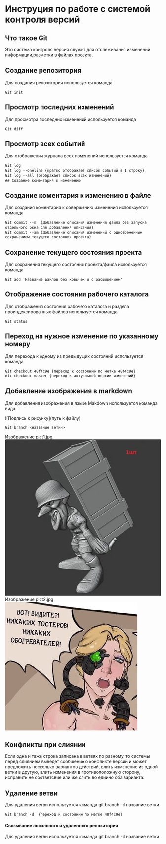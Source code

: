 # **Инструция по работе с системой контроля версий**

## Что такое Git ##

Это система контроля версия служит для отслеживания изменений информации,разметки в файлах проекта.

## Создание репозитория

Для создания репозитория используется команда 
    
    Git init
## Просмотр последних изменений

Для просмотра последних изменений используется команда 

    Git diff
## Просмотр всех событий

Для отображения журнала всех изменений используется команда 

    Git log 
    Git log --oneline {кратко отображает список событий в 1 строку}
    Git log --all {отображает список всех изменений}
    ## Создание коментария к изменению

## Создание коментария к изменению в файле

Для создания коментария к совершению изменения используется команда 

    Git commit --m  {Добавление описания изменения файла без запуска отдельного окна для добавления описания}
    Git commit --am {Добавление описания изменений с одновременным сохранением текущего состояния проекта}

## Сохранение текущего состояния проекта

Для сохранения текущего состояния проекта/файла используется команда 

    Git add 'Название файлов без ковычек и с расширением'

## Отображение состояния рабочего каталога

Для отображения состояния рабочего каталога и раздела проиндексированных файлов используется команда 

    Git status

## Переход на нужное изменение по указанному номеру

Для перехода к одному из предыдущих состояний используется команда 

    Git checkout 48f4c9e {переход к состоянию по метке 48f4c9e}
    Git checkout master {переход к актуальной версии изменений}
 
 ## Добавление изображения в markdown

Для добавления изображения в языке Makdown используется команда вида: 
 
 ![Подпись к рисунку](путь к файлу)

    Git branch <название ветки> 
Изображение  pict1.jpg
![Картинка формата jpg](/pict1.png)
Изображение  pict2.jpg
![Картинка формата jpg](/pict2.jpg)

## Конфликты при слиянии

Если одна и таже строка записана в ветвях по разному, то системы перед слиянием выведет сообщение о конфликте версий и может предложить несколько вариантов действий, влить изменение из одной ветки в другую, влить изменения в противоположную сторону, исправить не соответсвие или же слить во едиино оба варианта.

## Удаление ветви

Для удаления ветви используется команда git branch -d название ветки

    Git branch -d  {переход к состоянию по метке 48f4c9e}

#### Связывание локального и удаленного репозитория



Для удаления ветви используется команда git branch -d название ветки
